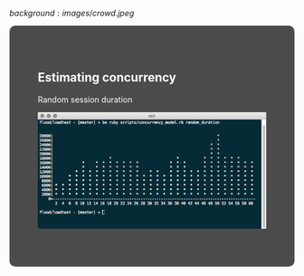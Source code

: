 $background:images/crowd.jpeg$

<div style="border-radius: 10px;background-color: rgba(0, 0, 0, 0.7); color: #fff; padding: 50px;">

## Estimating concurrency

Random session duration

![](images/concurrency-random-duration.png)
